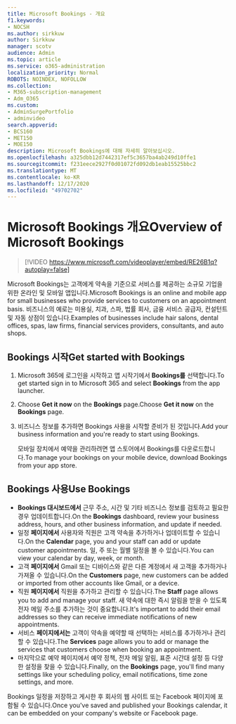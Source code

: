 ```yaml
---
title: Microsoft Bookings - 개요
f1.keywords:
- NOCSH
ms.author: sirkkuw
author: Sirkkuw
manager: scotv
audience: Admin
ms.topic: article
ms.service: o365-administration
localization_priority: Normal
ROBOTS: NOINDEX, NOFOLLOW
ms.collection:
- M365-subscription-management
- Adm_O365
ms.custom:
- AdminSurgePortfolio
- adminvideo
search.appverid:
- BCS160
- MET150
- MOE150
description: Microsoft Bookings에 대해 자세히 알아보십시오.
ms.openlocfilehash: a325dbb12d7442317ef5c3657ba4ab249d10ffe1
ms.sourcegitcommit: f231eece2927f0d01072fd092db1eab15525bbc2
ms.translationtype: MT
ms.contentlocale: ko-KR
ms.lasthandoff: 12/17/2020
ms.locfileid: "49702702"
---
```

# <a name="overview-of-microsoft-bookings"></a><span data-ttu-id="32e4c-103">Microsoft Bookings 개요</span><span class="sxs-lookup"><span data-stu-id="32e4c-103">Overview of Microsoft Bookings</span></span>

> [!VIDEO https://www.microsoft.com/videoplayer/embed/RE26B1q?autoplay=false]

<span data-ttu-id="32e4c-104">Microsoft Bookings는 고객에게 약속을 기준으로 서비스를 제공하는 소규모 기업을 위한 온라인 및 모바일 앱입니다.</span><span class="sxs-lookup"><span data-stu-id="32e4c-104">Microsoft Bookings is an online and mobile app for small businesses who provide services to customers on an appointment basis.</span></span> <span data-ttu-id="32e4c-105">비즈니스의 예로는 미용실, 치과, 스파, 법률 회사, 금융 서비스 공급자, 컨설턴트 및 자동 상점이 있습니다.</span><span class="sxs-lookup"><span data-stu-id="32e4c-105">Examples of businesses include hair salons, dental offices, spas, law firms, financial services providers, consultants, and auto shops.</span></span>

## <a name="get-started-with-bookings"></a><span data-ttu-id="32e4c-106">Bookings 시작</span><span class="sxs-lookup"><span data-stu-id="32e4c-106">Get started with Bookings</span></span>

1. <span data-ttu-id="32e4c-107">Microsoft 365에 로그인을 시작하고 앱 시작기에서 **Bookings를** 선택합니다.</span><span class="sxs-lookup"><span data-stu-id="32e4c-107">To get started sign in to Microsoft 365 and select **Bookings** from the app launcher.</span></span>
1. <span data-ttu-id="32e4c-108">Choose **Get it now** on the **Bookings** page.</span><span class="sxs-lookup"><span data-stu-id="32e4c-108">Choose **Get it now** on the **Bookings** page.</span></span>
1. <span data-ttu-id="32e4c-109">비즈니스 정보를 추가하면 Bookings 사용을 시작할 준비가 된 것입니다.</span><span class="sxs-lookup"><span data-stu-id="32e4c-109">Add your business information and you're ready to start using Bookings.</span></span>

    <span data-ttu-id="32e4c-110">모바일 장치에서 예약을 관리하려면 앱 스토어에서 Bookings를 다운로드합니다.</span><span class="sxs-lookup"><span data-stu-id="32e4c-110">To manage your bookings on your mobile device, download Bookings from your app store.</span></span>

## <a name="use-bookings"></a><span data-ttu-id="32e4c-111">Bookings 사용</span><span class="sxs-lookup"><span data-stu-id="32e4c-111">Use Bookings</span></span>

- <span data-ttu-id="32e4c-112">**Bookings 대시보드에서** 근무 주소, 시간 및 기타 비즈니스 정보를 검토하고 필요한 경우 업데이트합니다.</span><span class="sxs-lookup"><span data-stu-id="32e4c-112">On the **Bookings** dashboard, review your business address, hours, and other business information, and update if needed.</span></span>
- <span data-ttu-id="32e4c-113">일정 **페이지에서** 사용자와 직원은 고객 약속을 추가하거나 업데이트할 수 있습니다.</span><span class="sxs-lookup"><span data-stu-id="32e4c-113">On the **Calendar** page, you and your staff can add or update customer appointments.</span></span> <span data-ttu-id="32e4c-114">일, 주 또는 월별 일정을 볼 수 있습니다.</span><span class="sxs-lookup"><span data-stu-id="32e4c-114">You can view your calendar by day, week, or month.</span></span>
- <span data-ttu-id="32e4c-115">고객 **페이지에서** Gmail 또는 디바이스와 같은 다른 계정에서 새 고객을 추가하거나 가져올 수 있습니다.</span><span class="sxs-lookup"><span data-stu-id="32e4c-115">On the **Customers** page, new customers can be added or imported from other accounts like Gmail, or a device.</span></span>
- <span data-ttu-id="32e4c-116">직원 **페이지에서** 직원을 추가하고 관리할 수 있습니다.</span><span class="sxs-lookup"><span data-stu-id="32e4c-116">The **Staff** page allows you to add and manage your staff.</span></span> <span data-ttu-id="32e4c-117">새 약속에 대한 즉시 알림을 받을 수 있도록 전자 메일 주소를 추가하는 것이 중요합니다.</span><span class="sxs-lookup"><span data-stu-id="32e4c-117">It's important to add their email addresses so they can receive immediate notifications of new appointments.</span></span>
- <span data-ttu-id="32e4c-118">서비스 **페이지에서는** 고객이 약속을 예약할 때 선택하는 서비스를 추가하거나 관리할 수 있습니다.</span><span class="sxs-lookup"><span data-stu-id="32e4c-118">The **Services** page allows you to add or manage the services that customers choose when booking an appointment.</span></span>
- <span data-ttu-id="32e4c-119">마지막으로 예약 페이지에서  예약 정책, 전자 메일 알림, 표준 시간대 설정 등 다양한 설정을 찾을 수 있습니다.</span><span class="sxs-lookup"><span data-stu-id="32e4c-119">Finally, on the **Bookings** page, you'll find many settings like your scheduling policy, email notifications, time zone settings, and more.</span></span>

<span data-ttu-id="32e4c-120">Bookings 일정을 저장하고 게시한 후 회사의 웹 사이트 또는 Facebook 페이지에 포함될 수 있습니다.</span><span class="sxs-lookup"><span data-stu-id="32e4c-120">Once you've saved and published your Bookings calendar, it can be embedded on your company's website or Facebook page.</span></span>

